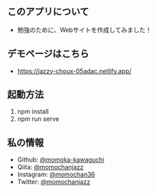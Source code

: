 ## このアプリについて
- 勉強のために、Webサイトを作成してみました！

## デモページはこちら
- https://jazzy-choux-05adac.netlify.app/

## 起動方法
1. npm install
2. npm run serve

## 私の情報
* Github: [@momoka-kawaguchi](https://github.com/momoka-kawaguchi)
* Qiita: [@momochanjazz](https://qiita.com/momochanjazz)
* Instagram: [@momochan36](https://www.instagram.com/momochan36/)
* Twitter: [@momochanjazz](https://twitter.com/momochanjazz)
